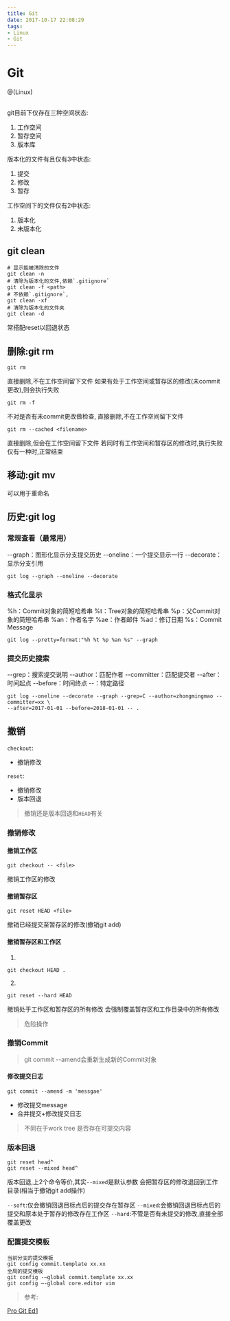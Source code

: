 ```yaml
---
title: Git
date: 2017-10-17 22:08:29
tags:
- Linux
- Git
---
```


# Git

@(Linux)

## 

git目前下仅存在三种空间状态:
1. 工作空间
2. 暂存空间
3. 版本库

版本化的文件有且仅有3中状态:
1. 提交
2. 修改
3. 暂存

工作空间下的文件仅有2中状态:
1. 版本化
2. 未版本化


## git clean


```
# 显示能被清除的文件
git clean -n
# 清除为版本化的文件,依赖`.gitignore`
git clean -f <path>
# 不依赖`.gitignore`,
git clean -xf
# 清除为版本化的文件夹
git clean -d
```
常搭配reset以回退状态

## 删除:git rm

```
git rm
```
直接删除,不在工作空间留下文件
如果有处于工作空间或暂存区的修改(未commit更改),则会执行失败

```
git rm -f
```
不对是否有未commit更改做检查,
直接删除,不在工作空间留下文件

```
git rm --cached <filename>
```
直接删除,但会在工作空间留下文件
若同时有工作空间和暂存区的修改时,执行失败
仅有一种时,正常结束

## 移动:git mv

可以用于重命名

## 历史:git log

### 常规查看（最常用）

--graph：图形化显示分支提交历史
--oneline：一个提交显示一行
--decorate：显示分支引用

```
git log --graph --oneline --decorate
```

### 格式化显示

%h：Commit对象的简短哈希串
%t：Tree对象的简短哈希串
%p：父Commit对象的简短哈希串
%an：作者名字
%ae：作者邮件
%ad：修订日期
%s：Commit Message

```
git log --pretty=format:"%h %t %p %an %s" --graph
```


### 提交历史搜索

--grep：搜索提交说明
--author：匹配作者
--committer：匹配提交者
--after：时间起点
--before：时间终点
--：特定路径

```
git log --oneline --decorate --graph --grep=C --author=zhongmingmao --committer=xx \
--after=2017-01-01 --before=2018-01-01 -- .
```

## 撤销

`checkout`:

* 撤销修改

`reset`:

* 撤销修改
* 版本回退

> 撤销还是版本回退和`HEAD`有关

### 撤销修改

#### 撤销工作区

```
git checkout -- <file>
```
撤销工作区的修改

#### 撤销暂存区

```
git reset HEAD <file>
```
撤销已经提交至暂存区的修改(撤销git add)

#### 撤销暂存区和工作区

1.
```
git checkout HEAD .
```
2.
```
git reset --hard HEAD
```
撤销处于工作区和暂存区的所有修改
会强制覆盖暂存区和工作目录中的所有修改

> 危险操作

### 撤销Commit

> git commit --amend会重新生成新的Commit对象

#### 修改提交日志
```
git commit --amend -m 'messgae'
```
* 修改提交message
* 合并提交+修改提交日志

> 不同在于work tree 是否存在可提交内容

### 版本回退

```
git reset head^
git reset --mixed head^
```
版本回退,上2个命令等价,其实`--mixed`是默认参数
会把暂存区的修改退回到工作目录(相当于撤销git add操作)

`--soft`:仅会撤销回退目标点后的提交存在暂存区
`--mixed`:会撤销回退目标点后的提交和原本处于暂存的修改存在工作区
`--hard`:不管是否有未提交的修改,直接全部覆盖更改


### 配置提交模板

```
当前分支的提交模板
git config commit.template xx.xx
全局的提交模板
git config -–global commit.template xx.xx
git config –-global core.editor vim
```


> 参考:

[Pro Git Ed1](http://iissnan.com/progit/)